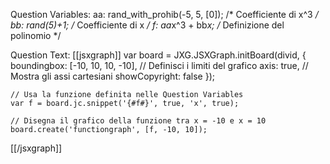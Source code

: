 Question Variables:
aa: rand_with_prohib(-5, 5, [0]);  /* Coefficiente di x^3 */
bb: rand(5)+1;                     /* Coefficiente di x */
f: aa*x^3 + bb*x;  /* Definizione del polinomio */

Question Text:
[[jsxgraph]]
    var board = JXG.JSXGraph.initBoard(divid, {
        boundingbox: [-10, 10, 10, -10],  // Definisci i limiti del grafico
        axis: true,  // Mostra gli assi cartesiani
        showCopyright: false
    });

    // Usa la funzione definita nelle Question Variables
    var f = board.jc.snippet('{#f#}', true, 'x', true);

    // Disegna il grafico della funzione tra x = -10 e x = 10
    board.create('functiongraph', [f, -10, 10]);
[[/jsxgraph]]
